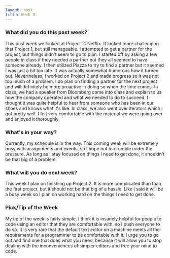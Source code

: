 ```yaml
---
layout: post
title: Week 3
---
```


### What did you do this past week?
This past week we looked at Project 2: Netflix. It looked more challenging that Project 1, but still manageable. I attempted to get a partner for the project, but things didn't seem to go to plan. I started off by asking a few people in class if they needed a partner but they all seemed to have someone already. I then utilized Piazza to try to find a partner but it seemed I was just a bit too late. It was actually somewhat humorous how it turned out. Nevertheless, I worked on Project 2 and made progress so it was not too much of a problem. I do plan on finding a partner for the next project and will definitely be more proactive in doing so when the time comes. In class, we had a speaker from Bloomberg come into class and explain to us how the company operated and what we needed to do to succeed. I thought it was quite helpful to hear from someone who has been in our shoes and knows what it's like. In class, we also went over iterators which I got pretty well. I felt very comfortable with the material we were going over and enjoyed it thoroughly.

### What's in your way?
Currently, my schedule is in the way. This coming week will be extremely busy with assignments and events, so I hope not to crumble under the pressure. As long as I stay focused on things I need to get done, it shouldn't be that big of a problem.

### What will you do next week?
This week I plan on finishing up Project 2. It is more complicated than than the first project, but it should not be that big of a hassle. Like I said it will be a busy week so I plan on working hard on the things I need to get done.

### Pick/Tip of the Week
My tip of the week is fairly simple. I think it is insanely helpful for people to code using an editor that they are comfortable with, so I push everyone to do so. It is very rare that the default text editor on a machine meets all the requirements for a programmer to be comfortable with it. I urge you to go out and find one that does what you need, because it will allow you to stop dealing with the inconveniences of simpler editors and free your mind to code.

